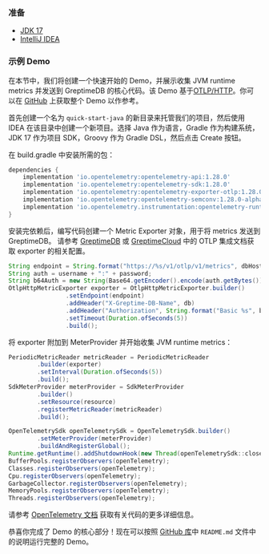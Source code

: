 
### 准备

* [JDK 17](https://openjdk.org/projects/jdk/17/)
* [IntelliJ IDEA](https://www.jetbrains.com/idea/)

### 示例 Demo

在本节中，我们将创建一个快速开始的 Demo，并展示收集 JVM runtime metrics 并发送到 GreptimeDB 的核心代码。该 Demo 基于[OTLP/HTTP](https://opentelemetry.io/)。你可以在 [GitHub](https://github.com/GreptimeCloudStarters/quick-start-java) 上获取整个 Demo 以作参考。

首先创建一个名为 `quick-start-java` 的新目录来托管我们的项目，然后使用 IDEA 在该目录中创建一个新项目。选择 Java 作为语言，Gradle 作为构建系统，JDK 17 作为项目 SDK，Groovy 作为 Gradle DSL，然后点击 Create 按钮。

在 build.gradle 中安装所需的包：

```groovy
dependencies {
    implementation 'io.opentelemetry:opentelemetry-api:1.28.0'
    implementation 'io.opentelemetry:opentelemetry-sdk:1.28.0'
    implementation 'io.opentelemetry:opentelemetry-exporter-otlp:1.28.0'
    implementation 'io.opentelemetry:opentelemetry-semconv:1.28.0-alpha'
    implementation 'io.opentelemetry.instrumentation:opentelemetry-runtime-metrics:1.26.0-alpha'
}
```

安装完依赖后，编写代码创建一个 Metric Exporter 对象，用于将 metrics 发送到 GreptimeDB。
请参考 [GreptimeDB](/user-guide/clients/otlp.md) 或 [GreptimeCloud](/greptimecloud/integrations/otlp.md) 中的 OTLP 集成文档获取 exporter 的相关配置。

```java
String endpoint = String.format("https://%s/v1/otlp/v1/metrics", dbHost);
String auth = username + ":" + password;
String b64Auth = new String(Base64.getEncoder().encode(auth.getBytes()));
OtlpHttpMetricExporter exporter = OtlpHttpMetricExporter.builder()
                .setEndpoint(endpoint)
                .addHeader("X-Greptime-DB-Name", db)
                .addHeader("Authorization", String.format("Basic %s", b64Auth))
                .setTimeout(Duration.ofSeconds(5))
                .build();
```

将 exporter 附加到 MeterProvider 并开始收集 JVM runtime metrics：

```java
PeriodicMetricReader metricReader = PeriodicMetricReader
        .builder(exporter)
        .setInterval(Duration.ofSeconds(5))
        .build();
SdkMeterProvider meterProvider = SdkMeterProvider
        .builder()
        .setResource(resource)
        .registerMetricReader(metricReader)
        .build();

OpenTelemetrySdk openTelemetrySdk = OpenTelemetrySdk.builder()
        .setMeterProvider(meterProvider)
        .buildAndRegisterGlobal();
Runtime.getRuntime().addShutdownHook(new Thread(openTelemetrySdk::close));
BufferPools.registerObservers(openTelemetry);
Classes.registerObservers(openTelemetry);
Cpu.registerObservers(openTelemetry);
GarbageCollector.registerObservers(openTelemetry);
MemoryPools.registerObservers(openTelemetry);
Threads.registerObservers(openTelemetry);
```

请参考 [OpenTelemetry 文档](https://opentelemetry.io/docs/instrumentation/java/getting-started/) 获取有关代码的更多详细信息。

恭喜你完成了 Demo 的核心部分！现在可以按照 [GitHub 库](https://github.com/GreptimeCloudStarters/quick-start-java)中 `README.md` 文件中的说明运行完整的 Demo。

